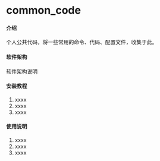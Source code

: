 # common_code

#### 介绍
个人公共代码，将一些常用的命令、代码、配置文件，收集于此。

#### 软件架构
软件架构说明


#### 安装教程

1.  xxxx
2.  xxxx
3.  xxxx

#### 使用说明

1.  xxxx
2.  xxxx
3.  xxxx
